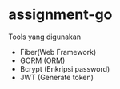 # assignment-go 

Tools yang digunakan

 - Fiber(Web Framework)
 - GORM (ORM)
 - Bcrypt (Enkripsi password)
 - JWT (Generate token)
